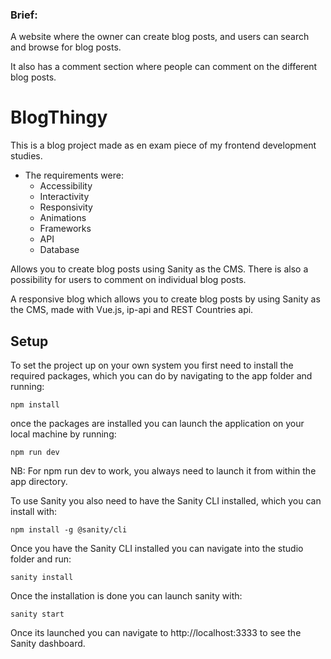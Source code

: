 ### Brief:

A website where the owner can create blog posts, and users can search and browse for blog posts.

It also has a comment section where people can comment on the different blog posts.

# BlogThingy

This is a blog project made as en exam piece of my frontend development studies.

- The requirements were:
  - Accessibility
  - Interactivity
  - Responsivity
  - Animations
  - Frameworks
  - API
  - Database

Allows you to create blog posts using Sanity as the CMS. There is also a possibility for users to comment on individual blog posts.

A responsive blog which allows you to create blog posts by using Sanity as the CMS, made with Vue.js, ip-api and REST Countries api.

## Setup

To set the project up on your own system you first need to install the required packages, which you can do by navigating to the app folder and running:

```
npm install
```

once the packages are installed you can launch the application on your local machine by running:

```
npm run dev
```
NB: For npm run dev to work, you always need to launch it from within the app directory.

To use Sanity you also need to have the Sanity CLI installed, which you can install with:

```
npm install -g @sanity/cli
```

Once you have the Sanity CLI installed you can navigate into the studio folder and run:

```
sanity install
```

Once the installation is done you can launch sanity with:

```
sanity start
```

Once its launched you can navigate to http://localhost:3333 to see the Sanity dashboard.

